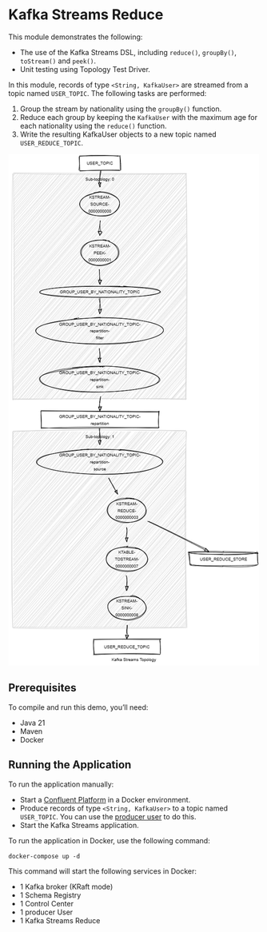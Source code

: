 # Kafka Streams Reduce

This module demonstrates the following:

- The use of the Kafka Streams DSL, including `reduce()`, `groupBy()`, `toStream()` and `peek()`.
- Unit testing using Topology Test Driver.

In this module, records of type `<String, KafkaUser>` are streamed from a topic named `USER_TOPIC`.
The following tasks are performed:

1. Group the stream by nationality using the `groupBy()` function.
2. Reduce each group by keeping the `KafkaUser` with the maximum age for each nationality using the `reduce()`
   function.
3. Write the resulting KafkaUser objects to a new topic named `USER_REDUCE_TOPIC`.

![topology.png](topology.png)

## Prerequisites

To compile and run this demo, you’ll need:

- Java 21
- Maven
- Docker

## Running the Application

To run the application manually:

- Start a [Confluent Platform](https://docs.confluent.io/platform/current/quickstart/ce-docker-quickstart.html#step-1-download-and-start-cp) in a Docker environment.
- Produce records of type `<String, KafkaUser>` to a topic named `USER_TOPIC`. You can use the [producer user](../specific-producers/kafka-streams-producer-user) to do this.
- Start the Kafka Streams application.

To run the application in Docker, use the following command:

```console
docker-compose up -d
```

This command will start the following services in Docker:

- 1 Kafka broker (KRaft mode)
- 1 Schema Registry
- 1 Control Center
- 1 producer User
- 1 Kafka Streams Reduce
